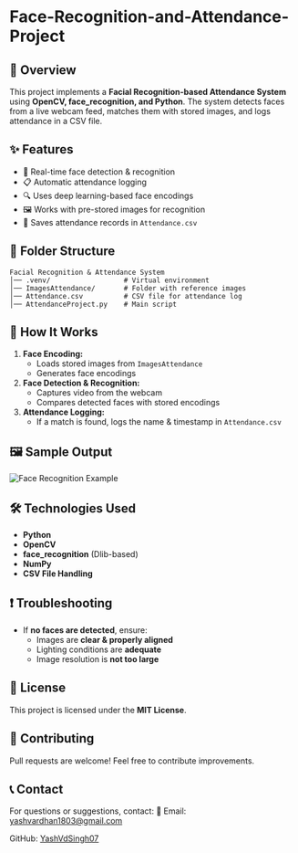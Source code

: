 # Face-Recognition-and-Attendance-Project

## 📌 Overview
This project implements a **Facial Recognition-based Attendance System** using **OpenCV, face_recognition, and Python**. The system detects faces from a live webcam feed, matches them with stored images, and logs attendance in a CSV file.

## ✨ Features
- 🎯 Real-time face detection & recognition
- 📋 Automatic attendance logging
- 🔍 Uses deep learning-based face encodings
- 🖼️ Works with pre-stored images for recognition
- 📝 Saves attendance records in `Attendance.csv`

## 📂 Folder Structure
```
Facial Recognition & Attendance System
│── .venv/                  # Virtual environment
│── ImagesAttendance/       # Folder with reference images
│── Attendance.csv          # CSV file for attendance log
│── AttendanceProject.py    # Main script
```


## 🎥 How It Works
1. **Face Encoding:**
   - Loads stored images from `ImagesAttendance`
   - Generates face encodings
2. **Face Detection & Recognition:**
   - Captures video from the webcam
   - Compares detected faces with stored encodings
3. **Attendance Logging:**
   - If a match is found, logs the name & timestamp in `Attendance.csv`

## 🖼️ Sample Output
![Face Recognition Example](path_to_sample_image)

## 🛠️ Technologies Used
- **Python**
- **OpenCV**
- **face_recognition** (Dlib-based)
- **NumPy**
- **CSV File Handling**

## ❗ Troubleshooting
- If **no faces are detected**, ensure:
  - Images are **clear & properly aligned**
  - Lighting conditions are **adequate**
  - Image resolution is **not too large**

## 📜 License
This project is licensed under the **MIT License**.

## 🤝 Contributing
Pull requests are welcome! Feel free to contribute improvements.

## 📞 Contact
For questions or suggestions, contact:
📧 Email: [yashvardhan1803@gmail.com](mailto:yashvardhan1803@gmail.com)

GitHub: [YashVdSingh07](https://github.com/YashVdSingh07)

